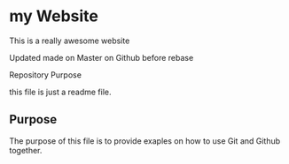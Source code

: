 # my Website

This is a really awesome website



Updated made on Master on Github before rebase

Repository Purpose

this file is just a readme file.

## Purpose

The purpose of this file is to provide exaples
on how to use Git and Github together.